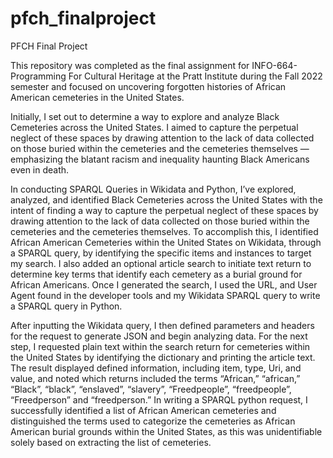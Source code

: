 # pfch_finalproject
PFCH Final Project

This repository was completed as the final assignment for INFO-664-Programming For Cultural Heritage at the Pratt Institute during the Fall 2022 semester and focused on uncovering forgotten histories of African American cemeteries in the United States.

Initially, I set out to determine a way to explore and analyze Black Cemeteries across the United States. I aimed to capture the perpetual neglect of these spaces by drawing attention to the lack of data collected on those buried within the cemeteries and the cemeteries themselves — emphasizing the blatant racism and inequality haunting Black Americans even in death.

In conducting SPARQL Queries in Wikidata and Python, I’ve explored, analyzed, and identified Black Cemeteries across the United States with the intent of finding a way to capture the perpetual neglect of these spaces by drawing attention to the lack of data collected on those buried within the cemeteries and the cemeteries themselves. To accomplish this, I identified African American Cemeteries within the United States on Wikidata, through a SPARQL query, by identifying the specific items and instances to target my search. I also added an optional article search to initiate text return to determine key terms that identify each cemetery as a burial ground for African Americans. Once I generated the search, I used the URL, and User Agent found in the developer tools and my Wikidata SPARQL query to write a SPARQL query in Python. 

After inputting the Wikidata query, I then defined parameters and headers for the request to generate JSON and begin analyzing data. For the next step, I requested plain text within the search return for cemeteries within the United States by identifying the dictionary and printing the article text. The result displayed defined information, including item, type, Uri, and value, and noted which returns included the terms “African,” “african,” “Black”, “black”, “enslaved”, “slavery”, “Freedpeople”, “freedpeople”, “Freedperson” and “freedperson.” In writing a SPARQL python request, I successfully identified a list of African American cemeteries and distinguished the terms used to categorize the cemeteries as African American burial grounds within the United States, as this was unidentifiable solely based on extracting the list of cemeteries. 
